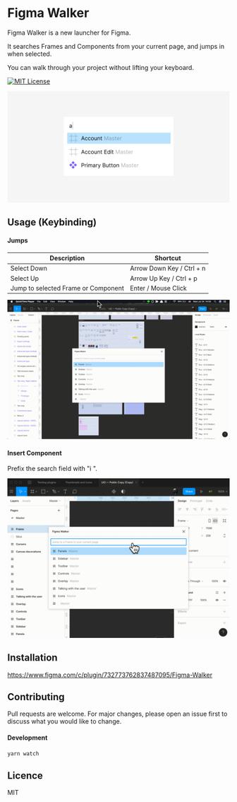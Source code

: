 # Figma Walker

Figma Walker is a new launcher for Figma.

It searches Frames and Components from your current page, and jumps in when selected.

You can walk through your project without lifting your keyboard.

[![MIT License](https://img.shields.io/badge/license-MIT-blue.svg?style=flat)](LICENSE)

![hero](images/hero.png)

## Usage (Keybinding)

#### Jumps

| Description                         | Shortcut                  |
| ----------------------------------- | ------------------------- |
| Select Down                         | Arrow Down Key / Ctrl + n |
| Select Up                           | Arrow Up Key / Ctrl + p   |
| Jump to selected Frame or Component | Enter / Mouse Click       |

![jump](images/jump.gif)

#### Insert Component

Prefix the search field with "i ".

![jump](images/insert.gif)

## Installation
https://www.figma.com/c/plugin/732773762837487095/Figma-Walker

## Contributing

Pull requests are welcome. For major changes, please open an issue first to discuss what you would like to change.

#### Development

```bash
yarn watch
```

## Licence
MIT